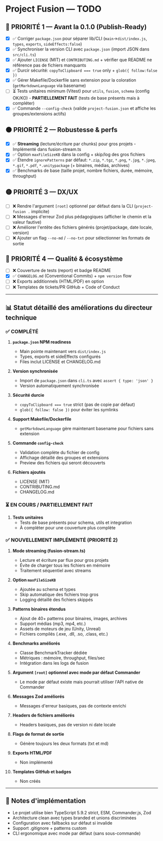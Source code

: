 # Project Fusion — TODO

## 🔴 PRIORITÉ 1 — Avant la 0.1.0 (Publish-Ready)
- [x] ✅ Corriger `package.json` pour séparer lib/CLI (`main`→`dist/index.js`, `types`, `exports`, `sideEffects:false`)
- [x] ✅ Synchroniser la version CLI avec `package.json` (import JSON dans `src/cli.ts`)
- [x] ✅ Ajouter `LICENSE` (MIT) et `CONTRIBUTING.md` + vérifier que README ne référence pas de fichiers manquants
- [x] ✅ Durcir sécurité: `copyToClipboard === true` only + `glob({ follow:false })`
- [x] ✅ Gérer Makefile/Dockerfile sans extension pour la coloration (`getMarkdownLanguage` via basename)
- [ ] ⏳ Tests unitaires minimum (Vitest) pour `utils`, `fusion`, `schema` (config OK/KO) - **PARTIELLEMENT FAIT** (tests de base présents mais à compléter)
- [x] ✅ Commande `--config-check` (valide `project-fusion.json` et affiche les groupes/extensions actifs)

## 🟠 PRIORITÉ 2 — Robustesse & perfs
- [x] ✅ **Streaming** (lecture/écriture par chunks) pour gros projets - Implémenté dans fusion-stream.ts
- [x] ✅ Option `maxFileSizeKB` dans la config + skip/log des gros fichiers
- [x] ✅ Étendre `ignorePatterns` par défaut: `*.zip`, `*.tgz`, `*.png`, `*.jpg`, `*.jpeg`, `*.gif`, `*.pdf`, `*.unitypackage` (+ binaires, médias, archives)
- [x] ✅ Benchmarks de base (taille projet, nombre fichiers, durée, mémoire, throughput)

## 🟡 PRIORITÉ 3 — DX/UX
- [ ] ❌ Rendre l'argument `[root]` optionnel par défaut dans la CLI (`project-fusion .` implicite)
- [ ] ❌ Messages d'erreur Zod plus pédagogiques (afficher le chemin et la valeur fautive) 
- [ ] ❌ Améliorer l'entête des fichiers générés (projet/package, date locale, version)
- [ ] ❌ Ajouter un flag `--no-md` / `--no-txt` pour sélectionner les formats de sortie

## 🔵 PRIORITÉ 4 — Qualité & écosystème
- [ ] ❌ Couverture de tests (report) et badge README
- [x] ✅ `CHANGELOG.md` (Conventional Commits) + `npm version` flow
- [ ] ❌ Exports additionnels (HTML/PDF) en option
- [ ] ❌ Templates de tickets/PR GitHub + Code of Conduct

---

## 📊 Statut détaillé des améliorations du directeur technique

### ✅ COMPLÉTÉ

1. **`package.json` NPM readiness**
   - Main pointe maintenant vers `dist/index.js`
   - Types, exports et sideEffects configurés
   - Files inclut LICENSE et CHANGELOG.md

2. **Version synchronisée**
   - Import de `package.json` dans `cli.ts` avec `assert { type: 'json' }`
   - Version automatiquement synchronisée

3. **Sécurité durcie**
   - `copyToClipboard === true` strict (pas de copie par défaut)
   - `glob({ follow: false })` pour éviter les symlinks

4. **Support Makefile/Dockerfile**
   - `getMarkdownLanguage` gère maintenant basename pour fichiers sans extension

5. **Commande `config-check`**
   - Validation complète du fichier de config
   - Affichage détaillé des groupes et extensions
   - Preview des fichiers qui seront découverts

6. **Fichiers ajoutés**
   - LICENSE (MIT)
   - CONTRIBUTING.md
   - CHANGELOG.md

### ⏳ EN COURS / PARTIELLEMENT FAIT

1. **Tests unitaires**
   - Tests de base présents pour schema, utils et integration
   - À compléter pour une couverture plus complète

### ✅ NOUVELLEMENT IMPLÉMENTÉ (PRIORITÉ 2)

1. **Mode streaming (fusion-stream.ts)**
   - Lecture et écriture par flux pour gros projets
   - Évite de charger tous les fichiers en mémoire
   - Traitement séquentiel avec streams

2. **Option `maxFileSizeKB`**
   - Ajoutée au schema et types
   - Skip automatique des fichiers trop gros
   - Logging détaillé des fichiers skippés

3. **Patterns binaires étendus**
   - Ajout de 40+ patterns pour binaires, images, archives
   - Support médias (mp3, mp4, etc.)
   - Assets de moteurs de jeu (Unity, Unreal)
   - Fichiers compilés (.exe, .dll, .so, .class, etc.)

4. **Benchmarks améliorés**
   - Classe BenchmarkTracker dédiée
   - Métriques : mémoire, throughput, files/sec
   - Intégration dans les logs de fusion

4. **Argument `[root]` optionnel avec mode par défaut Commander**
   - Le mode par défaut existe mais pourrait utiliser l'API native de Commander

5. **Messages Zod améliorés**
   - Messages d'erreur basiques, pas de contexte enrichi

6. **Headers de fichiers améliorés**
   - Headers basiques, pas de version ni date locale

7. **Flags de format de sortie**
   - Génère toujours les deux formats (txt et md)

8. **Exports HTML/PDF**
   - Non implémenté

9. **Templates GitHub et badges**
   - Non créés

---

## 📝 Notes d'implémentation

- Le projet utilise bien TypeScript 5.9.2 strict, ESM, Commander.js, Zod
- Architecture clean avec types branded et unions discriminées
- Configuration avec fallbacks sur défaut si invalide
- Support .gitignore + patterns custom
- CLI ergonomique avec mode par défaut (sans sous-commande)